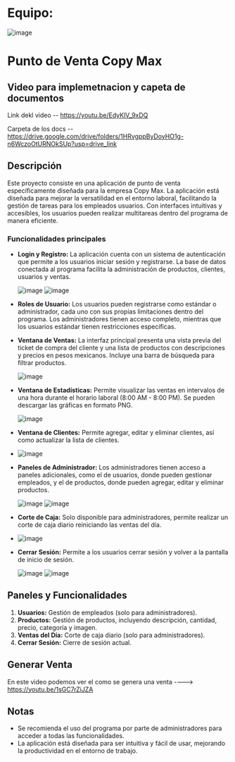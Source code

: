 # Equipo:
![image](https://github.com/user-attachments/assets/c6e1f504-2649-4852-af83-32ece4d69c00)


# Punto de Venta Copy Max
## Video para implemetnacion y capeta de documentos 

Link dekl video -- https://youtu.be/EdyKlV_9xDQ

Carpeta de los docs --https://drive.google.com/drive/folders/1HRvgppByDoyHO1g-n6WczoOtURNOkSUp?usp=drive_link  

## Descripción

Este proyecto consiste en una aplicación de punto de venta específicamente diseñada para la empresa Copy Max. La aplicación está diseñada para mejorar la versatilidad en el entorno laboral, facilitando la gestión de tareas para los empleados usuarios. Con interfaces intuitivas y accesibles, los usuarios pueden realizar multitareas dentro del programa de manera eficiente.

### Funcionalidades principales

- **Login y Registro:** La aplicación cuenta con un sistema de autenticación que permite a los usuarios iniciar sesión y registrarse. La base de datos conectada al programa facilita la administración de productos, clientes, usuarios y ventas.

  ![image](https://github.com/ArtoriasKnight9/Copymax1.0/assets/168483578/90d0a71a-1cb5-4426-8cd1-402fb6031591)
  ![image](https://github.com/ArtoriasKnight9/Copymax1.0/assets/168483578/aeb918dc-6bd9-4600-b286-a0a950fbee1d)

- **Roles de Usuario:** Los usuarios pueden registrarse como estándar o administrador, cada uno con sus propias limitaciones dentro del programa. Los administradores tienen acceso completo, mientras que los usuarios estándar tienen restricciones específicas.

- **Ventana de Ventas:** La interfaz principal presenta una vista previa del ticket de compra del cliente y una lista de productos con descripciones y precios en pesos mexicanos. Incluye una barra de búsqueda para filtrar productos.

  ![image](https://github.com/ArtoriasKnight9/Copymax1.0/assets/168483578/799028b9-35ec-4299-9cd1-3b74f74e40b6)

- **Ventana de Estadísticas:** Permite visualizar las ventas en intervalos de una hora durante el horario laboral (8:00 AM - 8:00 PM). Se pueden descargar las gráficas en formato PNG.

  ![image](https://github.com/ArtoriasKnight9/Copymax1.0/assets/168483578/34497c4a-96f8-4478-9162-25dcc17357fb)

- **Ventana de Clientes:** Permite agregar, editar y eliminar clientes, así como actualizar la lista de clientes.
  
- ![image](https://github.com/ArtoriasKnight9/Copymax1.0/assets/168483578/26a1a7b1-5d7f-403c-afa5-60ce95789a80)

- **Paneles de Administrador:** Los administradores tienen acceso a paneles adicionales, como el de usuarios, donde pueden gestionar empleados, y el de productos, donde pueden agregar, editar y eliminar productos.

  ![image](https://github.com/ArtoriasKnight9/Copymax1.0/assets/168483578/99b2ba64-836f-45ec-aca5-c2e68af6f7d6)
  ![image](https://github.com/ArtoriasKnight9/Copymax1.0/assets/168483578/6f47645a-88d1-43a8-8ddd-e826b193584c)

- **Corte de Caja:** Solo disponible para administradores, permite realizar un corte de caja diario reiniciando las ventas del día.
- 
  ![image](https://github.com/ArtoriasKnight9/Copymax1.0/assets/168483578/842ed202-c9de-4aa2-b608-98013b246946)

- **Cerrar Sesión:** Permite a los usuarios cerrar sesión y volver a la pantalla de inicio de sesión.

  ![image](https://github.com/ArtoriasKnight9/Copymax1.0/assets/168483578/2d31a4ce-a758-493f-90fa-d731d8e76a1e)
  ![image](https://github.com/ArtoriasKnight9/Copymax1.0/assets/168483578/bd1adc1e-4ca5-426e-9fec-5770aa01ec2e)


## Paneles y Funcionalidades

1. **Usuarios:** Gestión de empleados (solo para administradores).
2. **Productos:** Gestión de productos, incluyendo descripción, cantidad, precio, categoría y imagen.
3. **Ventas del Día:** Corte de caja diario (solo para administradores).
4. **Cerrar Sesión:** Cierre de sesión actual.

## Generar Venta
En este video podemos ver el como se genera una venta ----> https://youtu.be/1sGC7rZiJZA 

## Notas

- Se recomienda el uso del programa por parte de administradores para acceder a todas las funcionalidades.
- La aplicación está diseñada para ser intuitiva y fácil de usar, mejorando la productividad en el entorno de trabajo.
